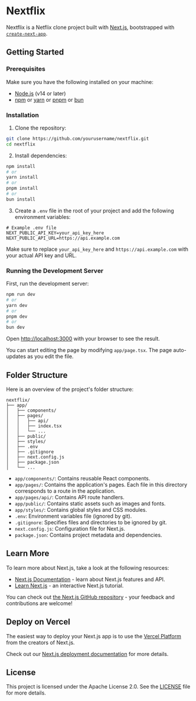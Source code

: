 # Nextflix

Nextflix is a Netflix clone project built with [Next.js](https://nextjs.org), bootstrapped with [`create-next-app`](https://nextjs.org/docs/app/api-reference/cli/create-next-app).

## Getting Started

### Prerequisites

Make sure you have the following installed on your machine:

- [Node.js](https://nodejs.org/) (v14 or later)
- [npm](https://www.npmjs.com/) or [yarn](https://yarnpkg.com/) or [pnpm](https://pnpm.io/) or [bun](https://bun.sh/)

### Installation

1. Clone the repository:

```bash
git clone https://github.com/yourusername/nextflix.git
cd nextflix
```

2. Install dependencies:

```bash
npm install
# or
yarn install
# or
pnpm install
# or
bun install
```

3. Create a `.env` file in the root of your project and add the following environment variables:

```env
# Example .env file
NEXT_PUBLIC_API_KEY=your_api_key_here
NEXT_PUBLIC_API_URL=https://api.example.com
```

Make sure to replace `your_api_key_here` and `https://api.example.com` with your actual API key and URL.

### Running the Development Server

First, run the development server:

```bash
npm run dev
# or
yarn dev
# or
pnpm dev
# or
bun dev
```

Open [http://localhost:3000](http://localhost:3000) with your browser to see the result.

You can start editing the page by modifying `app/page.tsx`. The page auto-updates as you edit the file.

## Folder Structure

Here is an overview of the project's folder structure:

```
nextflix/
├── app/
│   ├── components/
│   ├── pages/
│   │   ├── api/
│   │   ├── index.tsx
│   │   └── ...
│   ├── public/
│   ├── styles/
│   ├── .env
│   ├── .gitignore
│   ├── next.config.js
│   ├── package.json
│   └── ...
```

- `app/components/`: Contains reusable React components.
- `app/pages/`: Contains the application's pages. Each file in this directory corresponds to a route in the application.
- `app/pages/api/`: Contains API route handlers.
- `app/public/`: Contains static assets such as images and fonts.
- `app/styles/`: Contains global styles and CSS modules.
- `.env`: Environment variables file (ignored by git).
- `.gitignore`: Specifies files and directories to be ignored by git.
- `next.config.js`: Configuration file for Next.js.
- `package.json`: Contains project metadata and dependencies.

## Learn More

To learn more about Next.js, take a look at the following resources:

- [Next.js Documentation](https://nextjs.org/docs) - learn about Next.js features and API.
- [Learn Next.js](https://nextjs.org/learn) - an interactive Next.js tutorial.

You can check out [the Next.js GitHub repository](https://github.com/vercel/next.js) - your feedback and contributions are welcome!

## Deploy on Vercel

The easiest way to deploy your Next.js app is to use the [Vercel Platform](https://vercel.com/new?utm_medium=default-template&filter=next.js&utm_source=create-next-app&utm_campaign=create-next-app-readme) from the creators of Next.js.

Check out our [Next.js deployment documentation](https://nextjs.org/docs/app/building-your-application/deploying) for more details.

## License

This project is licensed under the Apache License 2.0. See the [LICENSE](LICENSE) file for more details.